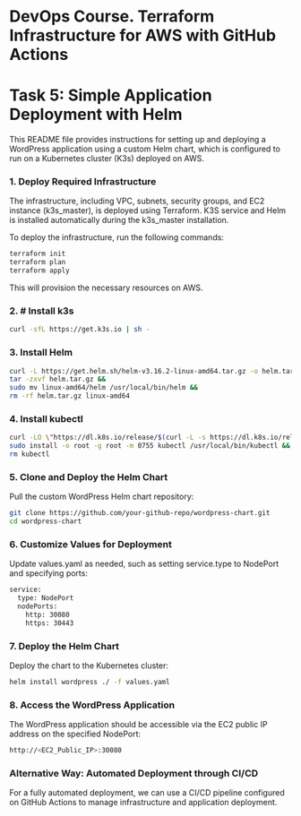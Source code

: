 # DevOps Course. Terraform Infrastructure for AWS with GitHub Actions
# Task 5: Simple Application Deployment with Helm

This README file provides instructions for setting up and deploying a WordPress application using a custom Helm chart, which is configured to run on a Kubernetes cluster (K3s) deployed on AWS.

### 1. Deploy Required Infrastructure
The infrastructure, including VPC, subnets, security groups, and EC2 instance (k3s_master), is deployed using Terraform. K3S service and Helm is installed automatically during the k3s_master installation.

To deploy the infrastructure, run the following commands:

```bash
terraform init
terraform plan
terraform apply
```
This will provision the necessary resources on AWS.

### 2. # Install k3s
```bash 
curl -sfL https://get.k3s.io | sh -
```

### 3. Install Helm
```bash 
curl -L https://get.helm.sh/helm-v3.16.2-linux-amd64.tar.gz -o helm.tar.gz &&
tar -zxvf helm.tar.gz &&
sudo mv linux-amd64/helm /usr/local/bin/helm &&
rm -rf helm.tar.gz linux-amd64
```

### 4. Install kubectl
```bash 
curl -LO \"https://dl.k8s.io/release/$(curl -L -s https://dl.k8s.io/release/stable.txt)/bin/linux/amd64/kubectl\" &&
sudo install -o root -g root -m 0755 kubectl /usr/local/bin/kubectl &&
rm kubectl
```

### 5. Clone and Deploy the Helm Chart
Pull the custom WordPress Helm chart repository:
```bash 
git clone https://github.com/your-github-repo/wordpress-chart.git
cd wordpress-chart
```

### 6. Customize Values for Deployment
Update values.yaml as needed, such as setting service.type to NodePort and specifying ports:

```bash 
service:
  type: NodePort
  nodePorts:
    http: 30080
    https: 30443
```

### 7. Deploy the Helm Chart
Deploy the chart to the Kubernetes cluster:
```bash 
helm install wordpress ./ -f values.yaml
```

### 8. Access the WordPress Application
The WordPress application should be accessible via the EC2 public IP address on the specified NodePort:
```bash
http://<EC2_Public_IP>:30080
```

### Alternative Way: Automated Deployment through CI/CD
For a fully automated deployment, we can use a CI/CD pipeline configured on GitHub Actions to manage infrastructure and application deployment.
